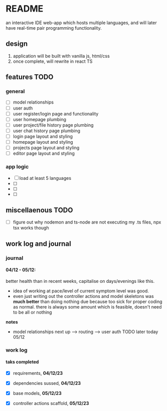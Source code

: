 # README

an interactive IDE web-app which hosts multiple languages, and will later have real-time pair programming functionality.

## design

1. application will be built with vanilla js, html/css
2. once complete, will rewrite in react TS 


## features TODO 

### general
- [ ] model relationships
- [ ] user auth
- [ ] user register/login page and functionality
- [ ] user homepage plumbing
- [ ] user project/file history page plumbing
- [ ] user chat history page plumbing
- [ ] login page layout and styling
- [ ] homepage layout and styling
- [ ] projects page layout and styling
- [ ] editor page layout and styling

### app logic
- [ ] load at least 5 languages
- [ ] 
- [ ] 
- [ ] 

## miscellaenous TODO

- [ ] figure out why nodemon and ts-node are not executing my .ts files, npx tsx works though


## work log and journal

### journal

#### **04/12 - 05/12:** 

better health than in recent weeks, capitalise on days/evenings like this. 
- idea of working at pace/level of current symptom level was good. 
- even just writing out the controller actions and model skeletons was **much better** than doing nothing due because too sick for proper coding as normal. there is always some amount which is feasible, doesn't need to be all or nothing

**notes**

- model relationships next up --> routing --> user auth TODO later today 05/12

### work log
#### taks completed

- [x] requirements, **04/12/23**
- [x] dependencies sussed, **04/12/23**
- [x] base models, **05/12/23**
- [x] controller actions scaffold, **05/12/23** 



